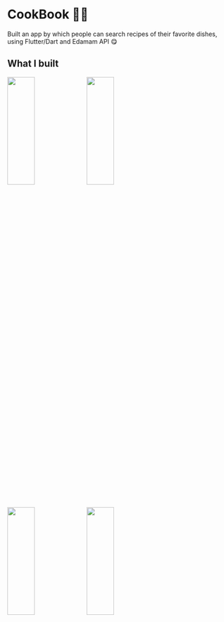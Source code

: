 # CookBook 🧑‍🍳

Built an app by which people can search recipes of their favorite dishes, using Flutter/Dart and Edamam API 😋

## What I built 

<img src="https://user-images.githubusercontent.com/61904667/150645858-84be087d-79f3-4a4d-9881-8a52fc43075e.png" height="25%" width="35%">
<img src="https://user-images.githubusercontent.com/61904667/150645872-7200f6a5-b982-49fa-89b0-8124173563e2.png" height="25%" width="35%">
<img src="https://user-images.githubusercontent.com/61904667/150645948-ba741840-7461-49ca-80a8-52ead1ed47df.png" height="25%" width="35%">
<img src="https://user-images.githubusercontent.com/61904667/150645941-cf59be1a-caab-4612-b498-0ae232eeb1ed.png" height="25%" width="35%">
